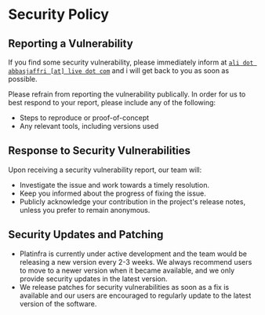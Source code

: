 # Security Policy

## Reporting a Vulnerability

If you find some security vulnerability, please immediately inform at [`ali dot abbasjaffri [at] live dot com`](mailto:ali.abbasjaffri@live.com?subject=Security-Vulnerability-Report-platinfra) and i will get back to you as soon as possible.

Please refrain from reporting the vulnerability publically. In order for us to best respond to your report, please include any of the following:

- Steps to reproduce or proof-of-concept
- Any relevant tools, including versions used

## Response to Security Vulnerabilities
Upon receiving a security vulnerability report, our team will:

- Investigate the issue and work towards a timely resolution.
- Keep you informed about the progress of fixing the issue.
- Publicly acknowledge your contribution in the project's release notes, unless you prefer to remain anonymous.

## Security Updates and Patching
- Platinfra is currently under active development and the team would be releasing a new version every 2-3 weeks. We always recommend users to move to a newer version when it became available, and we only provide security updates in the latest version.
- We release patches for security vulnerabilities as soon as a fix is available and our users are encouraged to regularly update to the latest version of the software.
